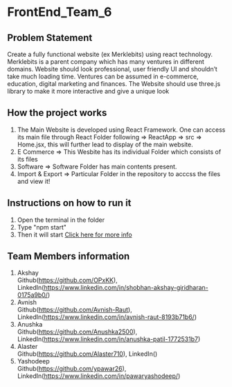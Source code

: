 # FrontEnd_Team_6

## Problem Statement

Create a fully functional website (ex Merklebits) using react technology. Merklebits is a parent company which has many ventures in different domains. Website should look professional, user friendly UI and shouldn’t take much loading time. Ventures can be assumed in e-commerce, education, digital marketing and finances. The Website should use three.js library to make it more interactive and give a unique look

## How the project works

1. The Main Website is developed using React Framework. One can access its main file through React Folder following => ReactApp => src => Home.jsx, this will further lead to display of the main website.
2. E Commerce => This Wesbite has its individual Folder which consists of its files
3. Software => Software Folder has main contents present.
4. Import & Export => Particular Folder in the repository to acccss the files and view it!

## Instructions on how to run it
1. Open the terminal in the folder 
2. Type "npm start"
3. Then it will start 
[Click here for more info](https://github.com/Avnish-Raut/FRONTEND_TEAM_6/raw/Main%20React/README.md) 
## Team Members information

1. Akshay <br>
   Github(https://github.com/OPxKK), LinkedIn(https://www.linkedin.com/in/shobhan-akshay-giridharan-0175a9b0/)
2. Avnish <br>
   Github(https://github.com/Avnish-Raut), LinkedIn(https://www.linkedin.com/in/avnish-raut-8193b71b6/)
3. Anushka <br>
   Github(https://github.com/Anushka2500), LinkedIn(https://www.linkedin.com/in/anushka-patil-1772531b7)
4. Alaster <br>
   Github(https://github.com/Alaster710), LinkedIn()
5. Yashodeep <br>
   Github(https://github.com/ypawar26), LinkedIn(https://www.linkedin.com/in/pawaryashodeep/)
